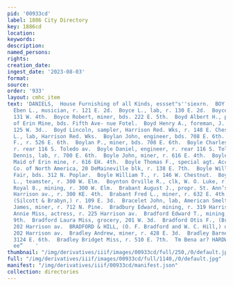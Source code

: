 ```yaml
---
pid: '00933cd'
label: 1886 City Directory
key: 1886cd
location: 
keywords: 
description: 
named_persons: 
rights: 
creation_date: 
ingest_date: '2023-08-03'
format: 
source: 
order: '933'
layout: cmhc_item
text: 'DANIELS,  House Furnishing of all Kinds, essset"s''siexrn.  BOY 74 BRA  Boyce
  Eben L., musician, r. 121 E. 2d.  Boyce L., lab, r. 130 E. 2d.  Boyce Peter, r.
  131 W. 4th.  Boyce Robert, miner, bds. 222 E. 5th.  Boyd Albert H., pampman, Maid
  of Erin Mine, bds. Fifth Ave- nue Fotel.  Boyd Henry A., foreman, J. Irwin, r. rear
  125 W. 3d..  Boyd Lincoln, sampler, Harrison Red. Wks, r. 148 E. Chestnut.  Boyer
  L., lab, Harrison Red. Wks.  Boylan John, engineer, bds. 708 E. 6th.  Boylan John
  F., r. 526 E. 6th.  Boylan P., miner, bds. 708 E. 6th.  Boyle Charles H., miner,
  r. rear 116 S. Toledo av.  Boyle Daniel, engineer, r. rear 116 S. Toledo av.  Boyle
  Dennis, lab, r. 700 E. 6th.  Boyle John, miner, r. 616 E. 4th.  Boyle Michael, pumpman,
  Maid of Erin mine, r. 616 EH. 4th.  Boyle Thomas F., special agt. Accident Ins.
  Co. of North America, 20 DeMaineville blk, r. 138 E. 7th.  Boyle William, cik, The
  Fair, bds. 312 N. Poplar.  Boyle William T., r. 146 W. Chestnut.  Boynton Frank
  L., teamster, r. 300 W. Elm.  Boynton Orville R., clk, W. O. Luke, r. 300 W. Elm.  Boynton
  Royal 8., mining, r. 300 W. Elm.  Brabant August J., propr. St. Ann’s Rest, 220
  Harrison av., r. 300 KE. 4th.  Brabant Fred L., miner, r. 632 E. 4th.  Brabyn Joseph,
  (Silcott & Brabyn,) r. 109 E. 3d.  Bracelet John, lab, American Smelter. -  Bracker
  James, miner, r. 712 N. Pine.  Bradbury Edward, mining, r. 319 Harrison av.  Braddon
  Annie Miss, actress, r. 225 Harrison av.  Bradford Edward T., mining, r. 217 W.
  9th.  Bradford Laura Miss, grocery, 201 W. 3d.  Bradford Otis F., (Bradford & Hill,)
  202 Harrison av.  BRADFORD & HILL, (O. F. Bradford and W. C. Hill,) drugs and medicines,
  202 Harrison av.  Bradley Andrew, miner, r. 428 E. 3d.  Bradley Barney, miner, r.
  3124 E. 6th.  Bradley Bridget Miss, r. 510 E. 7th.  Tm Bena ar? HARDWARE, “tt acca
  ee”    '
thumbnail: "/img/derivatives/iiif/images/00933cd/full/250,/0/default.jpg"
full: "/img/derivatives/iiif/images/00933cd/full/1140,/0/default.jpg"
manifest: "/img/derivatives/iiif/00933cd/manifest.json"
collection: directories
---
```

